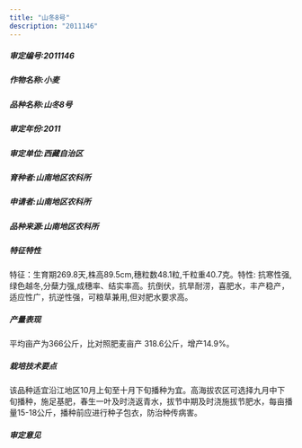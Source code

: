 ```yaml
---
title: "山冬8号"
description: "2011146"
---
```

##### 审定编号:2011146

##### 作物名称:小麦

##### 品种名称:山冬8号

##### 审定年份:2011

##### 审定单位:西藏自治区

##### 育种者:山南地区农科所

##### 申请者:山南地区农科所

##### 品种来源:山南地区农科所

##### 特征特性
特征：生育期269.8天,株高89.5cm,穗粒数48.1粒,千粒重40.7克。特性: 抗寒性强,绿色越冬,分蘖力强,成穗率、结实率高。抗倒伏，抗旱耐涝，喜肥水，丰产稳产，适应性广，抗逆性强，可粮草兼用,但对肥水要求高。

##### 产量表现
平均亩产为366公斤，比对照肥麦亩产 318.6公斤，增产14.9%。

##### 栽培技术要点
该品种适宜沿江地区10月上旬至十月下旬播种为宜。高海拔农区可选择九月中下旬播种，施足基肥，春生一叶及时浇返青水，拔节中期及时浇施拔节肥水，每亩播量15-18公斤，播种前应进行种子包衣，防治种传病害。

##### 审定意见

